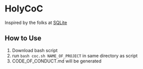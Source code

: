 # HolyCoC
Inspired by the folks at [SQLite](https://sqlite.org/codeofconduct.html)

## How to Use
1. Download bash script
2. run `bash coc.sh NAME_OF_PROJECT` in same directory as script
3. CODE_OF_CONDUCT.md will be generated

